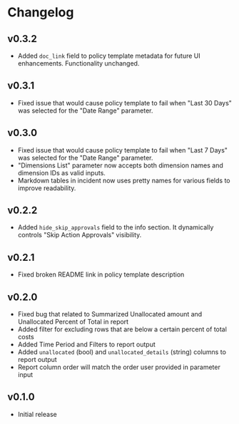 # Changelog

## v0.3.2

- Added `doc_link` field to policy template metadata for future UI enhancements. Functionality unchanged.

## v0.3.1

- Fixed issue that would cause policy template to fail when "Last 30 Days" was selected for the "Date Range" parameter.

## v0.3.0

- Fixed issue that would cause policy template to fail when "Last 7 Days" was selected for the "Date Range" parameter.
- "Dimensions List" parameter now accepts both dimension names and dimension IDs as valid inputs.
- Markdown tables in incident now uses pretty names for various fields to improve readability.

## v0.2.2

- Added `hide_skip_approvals` field to the info section. It dynamically controls "Skip Action Approvals" visibility.

## v0.2.1

- Fixed broken README link in policy template description

## v0.2.0

- Fixed bug that related to Summarized Unallocated amount and Unallocated Percent of Total in report
- Added filter for excluding rows that are below a certain percent of total costs
- Added Time Period and Filters to report output
- Added `unallocated` (bool) and `unallocated_details` (string) columns to report output
- Report column order will match the order user provided in parameter input

## v0.1.0

- Initial release
